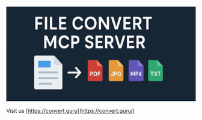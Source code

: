 ![convert-guru header image](convert-guru-header.jpg)

Visit us [https://convert.guru](https://convert.guru/)

<!--
**convertguru/convertguru** is a ✨ _special_ ✨ repository because its `README.md` (this file) appears on your GitHub profile.
-->
